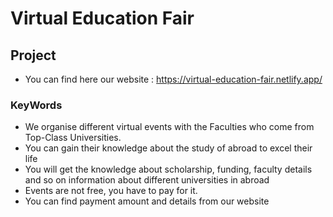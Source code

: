 # Virtual Education Fair


## Project
 - You can find here our website : https://virtual-education-fair.netlify.app/ 


### KeyWords
- We organise different virtual events with the Faculties who come from Top-Class Universities.
- You can gain their knowledge about the study of abroad to excel their life
- You will get the knowledge about scholarship, funding, faculty details and so on information about different universities in abroad
- Events are not free, you have to pay for it. 
- You can find payment amount and details from our website 

 

